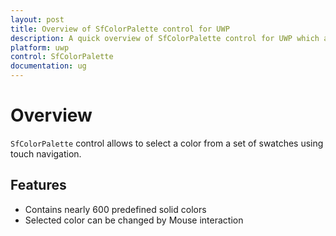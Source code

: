```yaml
---
layout: post
title: Overview of SfColorPalette control for UWP
description: A quick overview of SfColorPalette control for UWP which allows to select a color from a set of swatches using touch navigation
platform: uwp
control: SfColorPalette
documentation: ug
---
```


# Overview

`SfColorPalette` control allows to select a color from a set of swatches using touch navigation.

## Features

* Contains nearly 600 predefined solid colors
* Selected color can be changed by Mouse interaction
